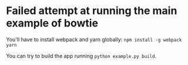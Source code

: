# Failed attempt at running the main example of bowtie

You'll have to install webpack and yarn globally: `npm install -g webpack yarn`

You can try to build the app running `python example.py build`.